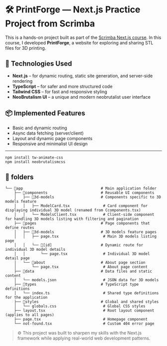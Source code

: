 # 🛠️ PrintForge — Next.js Practice Project from Scrimba

This is a hands-on project built as part of the [Scrimba Next.js course](https://scrimba.com/). In this course, I developed **PrintForge**, a website for exploring and sharing STL files for 3D printing.

## 🔧 Technologies Used

- **Next.js** – for dynamic routing, static site generation, and server-side rendering  
- **TypeScript** – for safer and more structured code  
- **Tailwind CSS** – for fast and responsive styling  
- **NeoBrutalism UI** – a unique and modern neobrutalist user interface  

## 📦 Implemented Features

- Basic and dynamic routing  
- Async data fetching (server/client)  
- Layout and dynamic page components  
- Responsive and minimalist UI design  

---
```
npm install tw-animate-css
npm install neobrutalismcss
```
## 📁 folders
```
└── 📁app                                   # Main application folder
    ├── 📁components                        # Reusable UI components
    │   ├── 📁3d-models                     # Components specific to 3D models feature
    │   │   ├── ModelCard.tsx               # Card component for displaying individual 3D model (renamed from Ccomponents.tsx)
    │   │   └── ModelsClient.tsx            # Client-side component for handling 3D models listing with filtering and pagination
    ├── 📁pages                             # Page components that define routes
    │   ├── 📁3d-models                     # 3D models feature pages
    │   │   ├── page.tsx                    # Main 3D models listing page
    │   │   └── 📁[id]                      # Dynamic route for individual 3D model details
    │   │       └── page.tsx                # Individual 3D model detail page
    │   └── 📁about                         # About page section
    │       └── page.tsx                    # About page content
    ├── 📁data                              # Data files and static content
    │   └── models.json                     # JSON data for 3D models
    ├── 📁types                             # TypeScript type definitions
    │   └── index.ts                        # Shared type definitions for the application
    ├── 📁styles                            # Global and shared styles
    │   └── globals.css                     # Global CSS styles
    ├── layout.tsx                          # Root layout component (applies to all pages)
    ├── page.tsx                            # Homepage component
    └── not-found.tsx                       # Custom 404 error page
```

> ⚙️ This project was built to sharpen my skills with the Next.js framework while applying real-world web development patterns.
